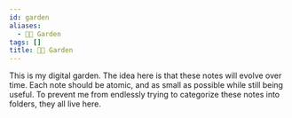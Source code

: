 ```yaml
---
id: garden
aliases:
  - 👨‍🌾 Garden
tags: []
title: 👨‍🌾 Garden
---
```


This is my digital garden. The idea here is that these notes will evolve over time. Each note should be atomic, and as small as possible while still being useful. To prevent me from endlessly trying to categorize these notes into folders, they all live here.
